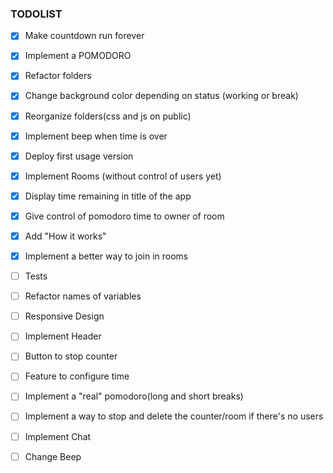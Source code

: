 ### TODOLIST

 - [x] Make countdown run forever
 - [x] Implement a POMODORO
 - [x] Refactor folders 
 - [x] Change background color depending on status (working or break)
 - [x] Reorganize folders(css and js on public)
 - [X] Implement beep when time is over
 - [x] Deploy first usage version 
 - [x] Implement Rooms (without control of users yet)
 - [x] Display time remaining in title of the app
 - [x] Give control of pomodoro time to owner of room
 - [x] Add "How it works"
 - [x] Implement a better way to join in rooms
 
 
 - [ ] Tests
 - [ ] Refactor names of variables
 - [ ] Responsive Design
 
 - [ ] Implement Header
 - [ ] Button to stop counter
 - [ ] Feature to configure time
 - [ ] Implement a "real" pomodoro(long and short breaks)
 - [ ] Implement a way to stop and delete the counter/room if there's no users
 
 - [ ] Implement Chat
 - [ ] Change Beep